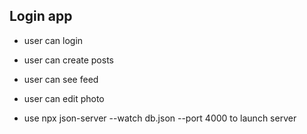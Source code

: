 ## Login app

- user can login
- user can create posts
- user can see feed
- user can edit photo

- use npx json-server --watch db.json --port 4000 to launch server
